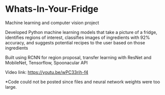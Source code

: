 # Whats-In-Your-Fridge

Machine learning and computer vision project

Developed Python machine learning models that take a picture of a fridge, identifies regions of interest, classifies images of ingredients with 92% accuracy, and suggests potential recipes to the user based on those ingredients

Built using RCNN for region proposal, transfer learning with ResNet and MobileNet, Tensorflow, Spoonacular API

Video link: https://youtu.be/wPC33rih-f4

*Code could not be posted since files and neural network weights were too large.
